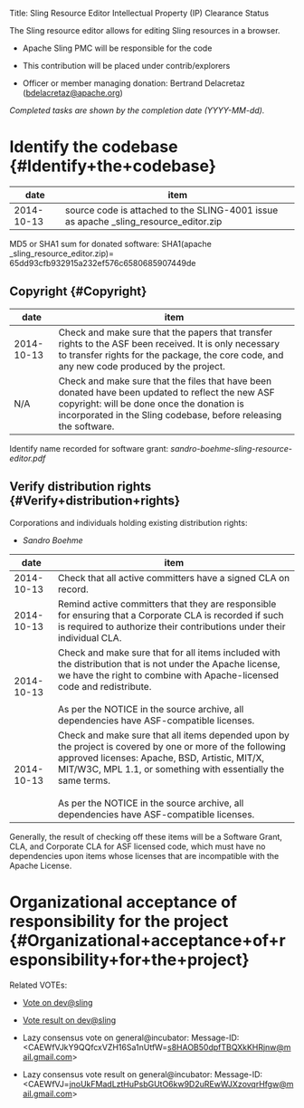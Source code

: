 Title: Sling Resource Editor Intellectual Property (IP) Clearance Status


The Sling resource editor allows for editing Sling resources in a browser.



- Apache Sling PMC will be responsible for the code


- This contribution will be placed under contrib/explorers


- Officer or member managing donation: Bertrand Delacretaz (bdelacretaz@apache.org)

 _Completed tasks are shown by the completion date (YYYY-MM-dd)._ 


# Identify the codebase {#Identify+the+codebase}

| date | item |
|------|------|
| 2014-10-13 | source code is attached to the SLING-4001 issue as apache _sling_resource_editor.zip |

MD5 or SHA1 sum for donated software: SHA1(apache _sling_resource_editor.zip)= 65dd93cfb932915a232ef576c6580685907449de


## Copyright {#Copyright}

| date | item |
|------|------|
| 2014-10-13 | Check and make sure that the papers that transfer rights to the ASF been received. It is only necessary to transfer rights for the package, the core code, and any new code produced by the project. |
| N/A | Check and make sure that the files that have been donated have been updated to reflect the new ASF copyright: will be done once the donation is incorporated in the Sling codebase, before releasing the software. |

Identify name recorded for software grant: _sandro-boehme-sling-resource-editor.pdf_ 


## Verify distribution rights {#Verify+distribution+rights}

Corporations and individuals holding existing distribution rights:



-  _Sandro Boehme_ 

| date | item |
|------|------|
| 2014-10-13 | Check that all active committers have a signed CLA on record. |
| 2014-10-13 | Remind active committers that they are responsible for ensuring that a Corporate CLA is recorded if such is required to authorize their contributions under their individual CLA. |
| 2014-10-13 | Check and make sure that for all items included with the distribution that is not under the Apache license, we have the right to combine with Apache-licensed code and redistribute.<br></br>As per the NOTICE in the source archive, all dependencies have ASF-compatible licenses. |
| 2014-10-13 | Check and make sure that all items depended upon by the project is covered by one or more of the following approved licenses: Apache, BSD, Artistic, MIT/X, MIT/W3C, MPL 1.1, or something with essentially the same terms.<br></br>As per the NOTICE in the source archive, all dependencies have ASF-compatible licenses. |

Generally, the result of checking off these items will be a Software Grant, CLA, and Corporate CLA for ASF licensed code, which must have no dependencies upon items whose licenses that are incompatible with the Apache License.


# Organizational acceptance of responsibility for the project {#Organizational+acceptance+of+responsibility+for+the+project}

Related VOTEs:



-  [Vote on dev@sling](http://s.apache.org/pYc) 

-  [Vote result on dev@sling](http://s.apache.org/y3g) 

- Lazy consensus vote on general@incubator: Message-ID: &lt;CAEWfVJkY9QQfcxVZH16Sa1nUtfW=s8HAOB50dpfTBQXkKHRjnw@mail.gmail.com&gt;

- Lazy consensus vote result on general@incubator: Message-ID: &lt;CAEWfVJ=jnoUkFMadLztHuPsbGUtO6kw9D2uREwWJXzovqrHfgw@mail.gmail.com&gt;

